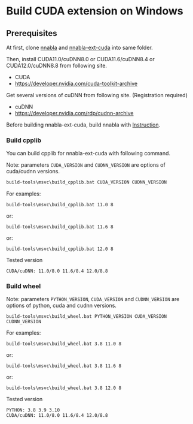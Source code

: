 # Build CUDA extension on Windows

## Prerequisites

At first, clone [nnabla](https://github.com/sony/nnabla) and [nnabla-ext-cuda](https://github.com/sony/nnabla-ext-cuda) into same folder.

Then, install CUDA11.0/cuDNN8.0 or CUDA11.6/cuDNN8.4 or CUDA12.0/cuDNN8.8 from following site.
- CUDA
 - https://developer.nvidia.com/cuda-toolkit-archive

Get several versions of cuDNN from following site. (Registration required)
- cuDNN
 - https://developer.nvidia.com/rdp/cudnn-archive

Before building nnabla-ext-cuda, build nnabla with [Instruction](https://github.com/sony/nnabla/blob/master/doc/build/build_windows.md).


### Build cpplib

You can build cpplib for nnabla-ext-cuda with following command.

Note: parameters `CUDA_VERSION` and `CUDNN_VERSION` are options of cuda/cudnn versions.

``` cmd
build-tools\msvc\build_cpplib.bat CUDA_VERSION CUDNN_VERSION
``` 
For examples:

```
build-tools\msvc\build_cpplib.bat 11.0 8
```
or:
```
build-tools\msvc\build_cpplib.bat 11.6 8
```
or:
```
build-tools\msvc\build_cpplib.bat 12.0 8
```

Tested version

    CUDA/cuDNN: 11.0/8.0 11.6/8.4 12.0/8.8

### Build wheel
Note: parameters `PYTHON_VERSION`, `CUDA_VERSION` and `CUDNN_VERSION` are options of python, cuda and cudnn versions.
```
build-tools\msvc\build_wheel.bat PYTHON_VERSION CUDA_VERSION CUDNN_VERSION
```
For examples:

```
build-tools\msvc\build_wheel.bat 3.8 11.0 8
```
or:
```
build-tools\msvc\build_wheel.bat 3.8 11.6 8
```
or:
```
build-tools\msvc\build_wheel.bat 3.8 12.0 8
```

Tested version

    PYTHON: 3.8 3.9 3.10
    CUDA/cuDNN: 11.0/8.0 11.6/8.4 12.0/8.8

